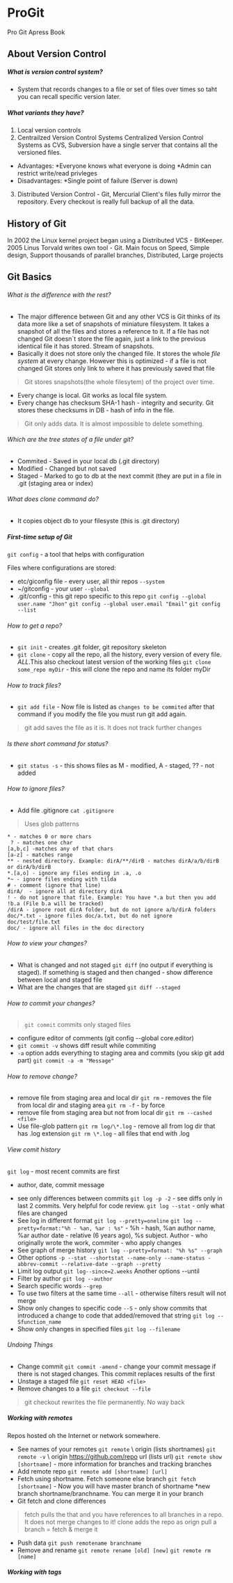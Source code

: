 # ProGit
Pro Git Apress Book

## About Version Control
 ##### What is version control system?
* System that records changes to a file or set of files over times so taht you can recall specific version later.
##### What variants they have?
  1. Local version controls
  2. Centrailzed Version Control Systems
    Centralized Version Control Systems as CVS, Subversion have a single server that contains all the versioned files.
  * Advantages:
   *Everyone knows what everyone is doing
   *Admin can restrict write/read privleges
  * Disadvantages:
  *Single point of failure (Server is down)
  3. Distributed Version Control - Git, Mercurial
  Client's files fully mirror the repository. Every checkout is really full backup of all the data.
  
  ## History of Git
  In 2002 the Linux kernel project began using a Distributed VCS - BitKeeper.
  2005 Linus Torvald writes own tool - Git. Main focus on Speed, Simple design, Support thousands of parallel branches, Distributed, Large projects
  
  ## Git Basics
  ###### What is the difference with the rest?
  * The major difference between Git and any other VCS is Git thinks of its data more like a set of snapshots of miniature filesystem. It takes a snapshot of all the files and stores a reference to it. If a file has not changed Git doesn`t store the file again, just a link to the previous identical file it has stored. Stream of snapshots.
  * Basically it does not store only the changed file. It stores the whole *file system* at every change. However this is optimized - if a file is not changed Git stores only link to where it has previously saved that file
  > Git stores snapshots(the whole filesytem) of the project over time.
 * Every change is local. Git works as local file system.
 * Every change has checksum SHA-1 hash - integrity and security. Git stores these checksums in DB - hash of info in the file.
 > Git only adds data. It is almost impossible to delete something.
 ###### Which are the tree states of a file under git?
* Commited - Saved in your local db (.git directory)
* Modified - Changed but not saved
* Staged - Marked to go to db at the next commit (they are put in a file in .git (staging area or index)
###### What does *clone* command do?
* It copies object db to your filesyste (this is .git directory)
##### First-time setup of Git

``` git config ``` - a tool that helps with configuration

Files where configurations are stored:
* etc/giconfig file - every user, all thir repos ```--system```
* ~/gitconfig - your user ```--global```
* .git/config - this git repo specific to this repo
   ```git config --global user.name "Jhon"```
  ```git config --global user.email "Email"```
  ```git config --list```
###### How to get a repo?
* ```git init``` - creates .git folder, git repository skeleton
* ```git clone``` - copy all the repo, all the history, every version of every file. *ALL*.This also checkout latest version of the working files
     `git clone some_repo myDir` - this will clone the repo and name its folder myDir
###### How to track files?
* `git add file` - Now file is listed as ```changes to be commited``` after that command if you modify the file you must run git add again.
> git add saves the file as it is. It does not track further changes
###### Is there short command for status?
* ```git status -s``` - this shows files as M - modified, A - staged, ?? - not added
###### How to ignore files?
* Add file .gitignore
 `cat .gitignore`
> Uses glob patterns
````
* - matches 0 or more chars
 ? - matches one char
[a,b,c] -matches any of that chars
[a-z] - matches range
** - nested directory. Example: dirA/**/dirB - matches dirA/a/b/dirB or dirA/b/dirB
*.[a,o] - ignore any files ending in .a, .o
*~ - ignore files ending with tilda
# - comment (ignore that line)
dirA/  - ignore all at directory dirA
! - do not ignore that file. Example: You have *.a but then you add !b.a (File b.a will be tracked)
/dirA - ignore root dirA folder, but do not ignore a/b/dirA folders
doc/*.txt - ignore files doc/a.txt, but do not ignore doc/test/file.txt
doc/ - ignore all files in the doc directory
````

###### How to view your changes?
* What is changed and not staged `git diff` (no output if everything is staged). If something is staged and then changed - show difference between local and staged file
* What are the changes that are staged `git diff --staged`
###### How to commit your changes?
> `git commit` commits only staged files
* configure editor of comments (git config --global core.editor)
* `git commit -v` shows diff result while commiting
* `-a` option adds everything to staging area and commits (you skip git add part)
`git commit -a -m "Message"`
###### How to remove change?
* remove file from staging area and local dir
`git rm` - removes the file from local dir and staging area
`git rm -f` - by force
* remove file from staging area but not from local dir
`git rm --cashed <file>`
* Use file-glob pattern
`git rm log/\*.log` - remove all from log dir that has .log extension
`git rm \*.log` - all files that end with .log
 ###### View comit history
`git log` - most recent commits are first
- author, date, commit message
* see only differences between commits
`git log -p -2` - see diffs only in last 2 commits. Very helpful for code review.
`git log --stat` - only what files are changed
* See log in different format
`git log --pretty=oneline` 
`git log --pretty=format:"%h - %an, %ar : %s"` - %h - hash, %an author name, %ar author date - relative (6 years ago), %s subject. Author - who originally wrote the work, commiter - who apply changes
* See graph of merge history
`git log --pretty=format: "%h %s" --graph`
* Other options
`-p --stat --shortstat --name-only --name-status -abbrev-commit --relative-date --graph --pretty`
* Limit log output
 `git log--since=2.weeks` Another options --until 
* Filter by author 
`git log --author`
* Search specific words
`--grep`
* To use two filters at the same time
 `--all` - otherwise filters result will not merge
* Show only changes to specific code
`--S` - only show commits that introduced a change to code that added/removed that string
`git log --Sfunction_name`
* Show only changes in specified files
`git log --filename`
###### Undoing Things
* Change commit
`git commit -amend` - change your commit message if there is not staged changes. This commit replaces results of the first
* Unstage a staged file
`git reset HEAD <file>`
* Remove changes to a file
`git checkout --file` 
> git checkout rewrites the file permanently. No way back
##### Working with remotes
 Repos hosted oh the Internet or network somewhere.
* See names of your remotes
`git remote` \ origin (lists shortnames)
`git remote -v` \ origin https://github.com/repo url (lists url)
`git remote show [shortname]` - more information for branches and tracking branches
* Add remote repo
`git remote add [shortname] [url]`
* Fetch using shortname. Fetch someone else branch
`git fetch [shortname]` - Now you will have master branch of shortname *new branch shortname/branchname. You can merge it in your branch
* Git fetch and clone differences
>fetch pulls the that and you have references to all branches in a repo. It does not merge changes to it!
>clone adds the repo as orign
> pull a branch = fetch & merge it
* Push data
`git push remotename branchname`
* Remove and rename
`git remote rename [old] [new]`
`git remote rm [name]`
##### Working with tags






















  
  

